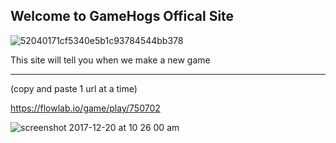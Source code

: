 ## Welcome to GameHogs Offical Site

![52040171cf5340e5b1c93784544bb378](https://user-images.githubusercontent.com/33466744/34235764-6fdb2c32-e5b9-11e7-8d1a-c9dc9f8b25c7.png)







This site will tell you when we make a new game
________________________________________________________________________________________________________________________________________________________________________________________


(copy and paste 1 url at a time)


https://flowlab.io/game/play/750702



























![screenshot 2017-12-20 at 10 26 00 am](https://user-images.githubusercontent.com/33466744/34217134-3a915018-e570-11e7-977b-c238bfc6bae2.png)
